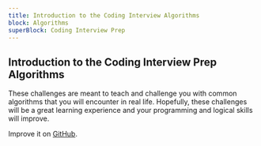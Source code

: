 ```yaml
---
title: Introduction to the Coding Interview Algorithms
block: Algorithms
superBlock: Coding Interview Prep
---
```

## Introduction to the Coding Interview Prep Algorithms
These challenges are meant to teach and challenge you with common algorithms that you will encounter in real life. Hopefully, these challenges will be a great learning experience and your programming and logical skills will improve.

Improve it on [GitHub](https://github.com/freeCodeCamp/learn/tree/master/src/introductions/coding-interview-prep/algorithms/index.md).

